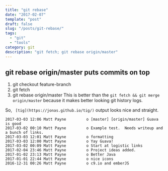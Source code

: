 ```yaml
---
title: "git rebase"
date: "2017-02-07"
template: "post"
draft: false
slug: "/posts/git-rebase/"
tags:
  - "git"
  - "tools"
category: git 
description: "git fetch; git rebase origin/master"
---
```


## git rebase origin/master puts commits on top

1. git checkout feature-branch
1. git fetch
1. git rebase origin/master
This is better than the `git fetch && git merge origin/master` because it makes better looking git history logs.

So, `
[tig](https://jonas.github.io/tig/)` 
output looks nice and straight.


```
2017-03-03 12:06 Matt Payne         o [master] [origin/master] Guava is good                                                            
2017-03-02 00:10 Matt Payne         o Example test.  Needs writeup and a bunch of links.
2017-03-03 12:01 Matt Payne         o formatting
2017-03-03 12:00 Matt Payne         o Yay Guava!
2017-03-02 00:09 Matt Payne         o Start at logistic links
2017-02-04 23:46 Matt Payne         o Project ideas added.
2017-01-02 23:13 Matt Payne         o Better Java
2017-01-01 22:44 Matt Payne         o nice icons
2016-12-31 00:26 Matt Payne         o c9.io and emberJS
```

